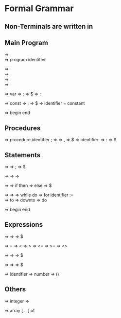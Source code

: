 
# Formal Grammar

## Non-Terminals are written in <name>

## Main Program

<Program>                   => <Program-Header><Block>                                          
<Program-Header>            => program identifier                                               

<Block>                     => <Declaration-Part><Statement-Part>                               
<Declaration-Part>          => <Variable-Declaration>                                           
<Declaration-Part>          => <Constant-Declaration>                                           
<Declaration-Part>          => <Procedure-Declaration>                                          

<Variable-Declaration>      => var <Variable-Declaration-Part><Variable-Declaration-Pr>
<Variable-Declaration-Pr>   => ;<Variable-Declaration-Part><Variable-Declaration-Pr>
<Variable-Declaration-Pr>   => $
<Variable-Declaration-Part> => <Identifier-List>:<Type>

<Constant-Declaration>      => const <Contant-Declaration-Part><Constant-Declaration-Pr>
<Constant-Declaration-Pr>   => ;<Constant-Declaration-Part><Constant-Declaration-Pr>
<Constant-Declaration-Pr>   => $
<Constant-Declaration-Part> => identifier = constant

<Statement-Part>            => begin <Statement-Sequence> end

## Procedures

<Procedure-Declaration>     => procedure identifier <Parameter-List><Return-Type>;
<Parameter-List>            => <Parameter><Parameter-List-Pr>
<Parameter-List-Pr>         => ,<Parameter><Parameter-List-Pr>
<Parameter-List-Pr>         => $
<Parameter>                 => identifier:<Type>
<Return-Type>               => :<Type>
<Return-Type>               => $

## Statements

<Statement-Sequence>        => <Statement><Statement-Sequence-Pr>
<Statement-Sequence-Pr>     => ;<Statement><Statement-Sequence-Pr>
<Statement-Sequence-Pr>     => $

<Statement>                 => <Conditional-Statement>
<Statement>                 => <Repeditive-Statement>
<Statement>                 => <Block-Statement>

<Conditional-Statement>     => <If-Statement>
<If-Statement>              => if <Expression> then <Statement> <If-Statement-Pr>
<If-Statement-Pr>           => else <Statement>
<If-Statement-Pr>           => $

<Repeditive-Statement>      => <While-Statement>
<Repeditive-Statement>      => <For-Statement>
<While-Statement>           => while <Expression> do <Statement>
<For-Statement>             => for identifier := <Expression> <For-Statement-Pr>      
<For-Statement-Pr>          => to <Expression> <For-Statement-End>
<For-Statement-Pr>          => downto <For-Statement-End>
<For-Statement-End>         => do <Statement>

<Block-Statement>           => begin <Statement-Sequence> end

## Expressions

<Expression>                => <Base-Expression><Expression-Pr>
<Expression-Pr>             => <Comparison-Operator><Base-Expression><Expression-Pr>
<Expression-Pr>             => $

<Comparison-Operator>       => =
<Comparison-Operator>       => <
<Comparison-Operator>       => >
<Comparison-Operator>       => <=
<Comparison-Operator>       => >=
<Comparison-Operator>       => <>

<Base-Expression>           => <Term><Base-Expression-Pr>
<Base-Expression-Pr>        => <Plus-Minus-Or><Term><Base-Expression-Pr>
<Base-Expression-Pr>        => $

<Term>                      => <Factor><Term-Pr>
<Term-Pr>                   => <Mult-Div-And><Factor><Term-Pr>
<Term-Pr>                   => $

<Factor>                    => identifier
<Factor>                    => number
<Factor>                    => (<Expression>)

## Others

<Type>                      => integer
<Type>                      => <Array-Type>

<Array-Type>                => array [<Expression> .. <Expression>] of <Type>






